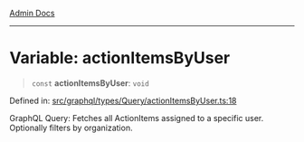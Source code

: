 [Admin Docs](/)

***

# Variable: actionItemsByUser

> `const` **actionItemsByUser**: `void`

Defined in: [src/graphql/types/Query/actionItemsByUser.ts:18](https://github.com/Sourya07/talawa-api/blob/4e4298c85a0d2c28affa824f2aab7ec32b5f3ac5/src/graphql/types/Query/actionItemsByUser.ts#L18)

GraphQL Query: Fetches all ActionItems assigned to a specific user.
Optionally filters by organization.
